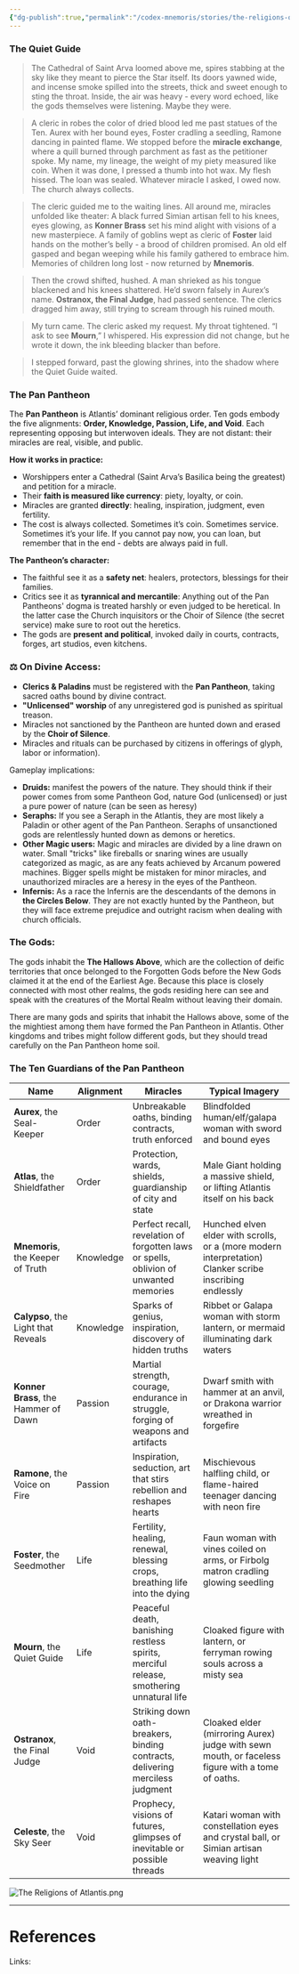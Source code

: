 ```yaml
---
{"dg-publish":true,"permalink":"/codex-mnemoris/stories/the-religions-of-atlantis/","tags":["#PKM","#Atlantis"],"created":"2025-08-28T18:44:25.075+03:00","updated":"2025-09-13T14:53:41.771+03:00"}
---
```


### The Quiet Guide

>The Cathedral of Saint Arva loomed above me, spires stabbing at the sky like they meant to pierce the Star itself. Its doors yawned wide, and incense smoke spilled into the streets, thick and sweet enough to sting the throat. Inside, the air was heavy - every word echoed, like the gods themselves were listening. Maybe they were.

>A cleric in robes the color of dried blood led me past statues of the Ten. Aurex with her bound eyes, Foster cradling a seedling, Ramone dancing in painted flame. We stopped before the **miracle exchange**, where a quill burned through parchment as fast as the petitioner spoke. My name, my lineage, the weight of my piety measured like coin. When it was done, I pressed a thumb into hot wax. My flesh hissed. The loan was sealed. Whatever miracle I asked, I owed now. The church always collects.

>The cleric guided me to the waiting lines. All around me, miracles unfolded like theater: A black furred Simian artisan fell to his knees, eyes glowing, as **Konner Brass** set his mind alight with visions of a new masterpiece. A family of goblins wept as cleric of **Foster** laid hands on the mother’s belly - a brood of children promised. An old elf gasped and began weeping while his family gathered to embrace him. Memories of children long lost - now returned by **Mnemoris**.

>Then the crowd shifted, hushed. A man shrieked as his tongue blackened and his knees shattered. He’d sworn falsely in Aurex’s name. **Ostranox, the Final Judge**, had passed sentence. The clerics dragged him away, still trying to scream through his ruined mouth.

>My turn came. The cleric asked my request. My throat tightened. “I ask to see **Mourn**,” I whispered. His expression did not change, but he wrote it down, the ink bleeding blacker than before.

>I stepped forward, past the glowing shrines, into the shadow where the Quiet Guide waited.

### The Pan Pantheon

The **Pan Pantheon** is Atlantis’ dominant religious order. Ten gods embody the five alignments: **Order, Knowledge, Passion, Life, and Void**. Each representing opposing but interwoven ideals. They are not distant: their miracles are real, visible, and public.

**How it works in practice:**
- Worshippers enter a Cathedral (Saint Arva’s Basilica being the greatest) and petition for a miracle.
- Their **faith is measured like currency**: piety, loyalty, or coin.
- Miracles are granted **directly**: healing, inspiration, judgment, even fertility.
- The cost is always collected. Sometimes it’s coin. Sometimes service. Sometimes it’s your life. If you cannot pay now, you can loan, but remember that in the end - debts are always paid in full.

**The Pantheon’s character:**
- The faithful see it as a **safety net**: healers, protectors, blessings for their families.
- Critics see it as **tyrannical and mercantile**: Anything out of the Pan Pantheons' dogma is treated harshly or even judged to be heretical. In the latter case the Church inquisitors or the Choir of Silence (the secret service) make sure to root out the heretics.
- The gods are **present and political**, invoked daily in courts, contracts, forges, art studios, even kitchens.

### ⚖️ On Divine Access:

- **Clerics & Paladins** must be registered with the **Pan Pantheon**, taking sacred oaths bound by divine contract.
- **"Unlicensed" worship** of any unregistered god is punished as spiritual treason.
- Miracles not sanctioned by the Pantheon are hunted down and erased by the **Choir of Silence**.
- Miracles and rituals can be purchased by citizens in offerings of glyph, labor or information).

Gameplay implications:
- **Druids:** manifest the powers of the nature. They should think if their power comes from some Pantheon God, nature God (unlicensed) or just a pure power of nature (can be seen as heresy)
- **Seraphs:** If you see a Seraph in the Atlantis, they are most likely a Paladin or other agent of the Pan Pantheon. Seraphs of unsanctioned gods are relentlessly hunted down as demons or heretics.
- **Other Magic users:** Magic and miracles are divided by a line drawn on water. Small "tricks" like fireballs or snaring wines are usually categorized as magic, as are any feats achieved by Arcanum powered machines. Bigger spells might be mistaken for minor miracles, and unauthorized miracles are a heresy in the eyes of the Pantheon.
- **Infernis:** As a race the Infernis are the descendants of the demons in **the Circles Below**. They are not exactly hunted by the Pantheon, but they will face extreme prejudice and outright racism when dealing with church officials.

### The Gods:

The gods inhabit the **The Hallows Above**, which are the collection of deific territories that once belonged to the Forgotten Gods before the New Gods claimed it at the end of the Earliest Age. Because this place is closely connected with most other realms, the gods residing here can see and speak with the creatures of the Mortal Realm without leaving their domain.

There are many gods and spirits that inhabit the Hallows above, some of the the mightiest among them have formed the Pan Pantheon in Atlantis. Other kingdoms and tribes might follow different gods, but they should tread carefully on the Pan Pantheon home soil.

### The Ten Guardians of the Pan Pantheon

| **Name**                             | **Alignment** | **Miracles**                                                                            | **Typical Imagery**                                                                                     |
| ------------------------------------ | ------------- | --------------------------------------------------------------------------------------- | ------------------------------------------------------------------------------------------------------- |
| **Aurex**, the Seal-Keeper           | Order         | Unbreakable oaths, binding contracts, truth enforced                                    | Blindfolded human/elf/galapa woman with sword and bound eyes                                            |
| **Atlas**, the Shieldfather          | Order         | Protection, wards, shields, guardianship of city and state                              | Male Giant holding a massive shield, or lifting Atlantis itself on his back                             |
| **Mnemoris**, the Keeper of Truth    | Knowledge     | Perfect recall, revelation of forgotten laws or spells, oblivion of unwanted memories   | Hunched elven elder with scrolls, or a (more modern interpretation) Clanker scribe inscribing endlessly |
| **Calypso**, the Light that Reveals  | Knowledge     | Sparks of genius, inspiration, discovery of hidden truths                               | Ribbet or Galapa woman with storm lantern, or mermaid illuminating dark waters                          |
| **Konner Brass**, the Hammer of Dawn | Passion       | Martial strength, courage, endurance in struggle, forging of weapons and artifacts      | Dwarf smith with hammer at an anvil, or Drakona warrior wreathed in forgefire                           |
| **Ramone**, the Voice on Fire        | Passion       | Inspiration, seduction, art that stirs rebellion and reshapes hearts                    | Mischievous halfling child, or flame-haired teenager dancing with neon fire                             |
| **Foster**, the Seedmother           | Life          | Fertility, healing, renewal, blessing crops, breathing life into the dying              | Faun woman with vines coiled on arms, or Firbolg matron cradling glowing seedling                       |
| **Mourn**, the Quiet Guide           | Life          | Peaceful death, banishing restless spirits, merciful release, smothering unnatural life | Cloaked figure with lantern, or ferryman rowing souls across a misty sea                                |
| **Ostranox**, the Final Judge        | Void          | Striking down oath-breakers, binding contracts, delivering merciless judgment           | Cloaked elder (mirroring Aurex) judge with sewn mouth, or faceless figure with a tome of oaths.         |
| **Celeste**, the Sky Seer            | Void          | Prophecy, visions of futures, glimpses of inevitable or possible threads                | Katari woman with constellation eyes and crystal ball, or Simian artisan weaving light                  |

![The Religions of Atlantis.png](/img/user/40-49%20Extras/Files/The%20Religions%20of%20Atlantis.png)


---
# References

Links: 








